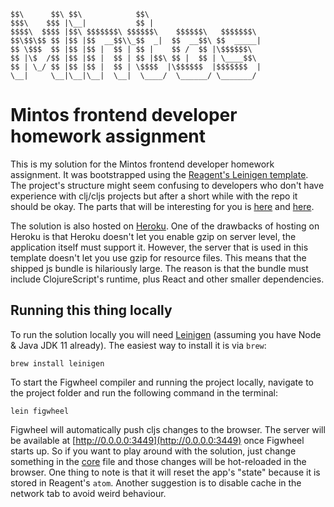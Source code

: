 ```
$$\      $$\ $$\            $$\                         
$$$\    $$$ |\__|           $$ |                        
$$$$\  $$$$ |$$\ $$$$$$$\ $$$$$$\    $$$$$$\   $$$$$$$\ 
$$\$$\$$ $$ |$$ |$$  __$$\\_$$  _|  $$  __$$\ $$  _____|
$$ \$$$  $$ |$$ |$$ |  $$ | $$ |    $$ /  $$ |\$$$$$$\  
$$ |\$  /$$ |$$ |$$ |  $$ | $$ |$$\ $$ |  $$ | \____$$\ 
$$ | \_/ $$ |$$ |$$ |  $$ | \$$$$  |\$$$$$$  |$$$$$$$  |
\__|     \__|\__|\__|  \__|  \____/  \______/ \_______/ 
```

# Mintos frontend developer homework assignment

This is my solution for the Mintos frontend developer homework assignment. 
It was bootstrapped using the [Reagent's Leinigen template](https://github.com/reagent-project/reagent-template). 
The project's structure might seem confusing to developers who don't have experience with clj/cljs projects but after a
short while with the repo it should be okay.  The parts that will be interesting for you is [here](src/cljs/mintos_hw/core.cljs)
and [here](resources/public/css/site.css).

The solution is also hosted on [Heroku](https://rocky-chamber-01633.herokuapp.com/). One of the drawbacks of hosting on Heroku
is that Heroku doesn't let you enable gzip on server level, the application itself must support it. However, the server
that is used in this template doesn't let you use gzip for resource files. This means that the shipped js bundle is 
hilariously large. The reason is that the bundle must include ClojureScript's runtime, plus React and other smaller 
dependencies.

## Running this thing locally

To run the solution locally you will need [Leinigen](https://leiningen.org/) (assuming you have Node & Java JDK 11 already). The easiest way to install it is via `brew`:

```
brew install leinigen
``` 

To start the Figwheel compiler and running the project locally, navigate to the project folder and run the following command in the terminal:

```
lein figwheel
```

Figwheel will automatically push cljs changes to the browser. The server will be available at [http://0.0.0.0:3449](http://0.0.0.0:3449) once Figwheel starts up. 
So if you want to play around with the solution, just change something in the  [core](src/cljs/mintos_hw/core.cljs) file
and those changes will be hot-reloaded in the browser. One thing to note is that it will reset the app's "state" because
it is stored in Reagent's `atom`. Another suggestion is to disable cache in the network tab to avoid weird behaviour. 
